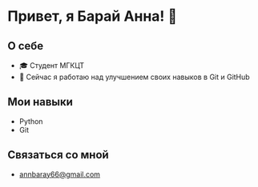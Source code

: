 # Привет, я Барай Анна! 👋

## О себе
- 🎓 Студент МГКЦТ
- 🌱 Сейчас я работаю над улучшением своих навыков в Git и GitHub

## Мои навыки
- Python
- Git

## Связаться со мной
- annbaray66@gmail.com
